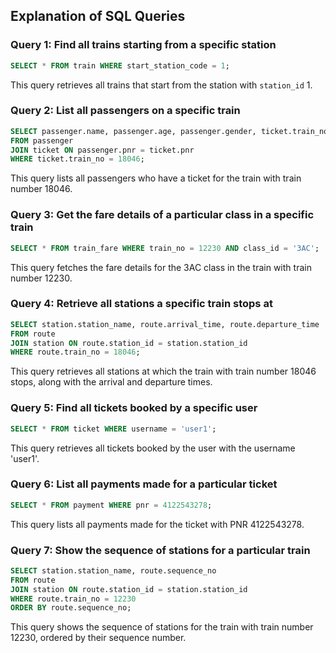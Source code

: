 ## Explanation of SQL Queries

### Query 1: Find all trains starting from a specific station
```sql
SELECT * FROM train WHERE start_station_code = 1;
```
This query retrieves all trains that start from the station with `station_id` 1.

### Query 2: List all passengers on a specific train
```sql
SELECT passenger.name, passenger.age, passenger.gender, ticket.train_no
FROM passenger
JOIN ticket ON passenger.pnr = ticket.pnr
WHERE ticket.train_no = 18046;
```
This query lists all passengers who have a ticket for the train with train number 18046.

### Query 3: Get the fare details of a particular class in a specific train
```sql
SELECT * FROM train_fare WHERE train_no = 12230 AND class_id = '3AC';
```
This query fetches the fare details for the 3AC class in the train with train number 12230.

### Query 4: Retrieve all stations a specific train stops at
```sql
SELECT station.station_name, route.arrival_time, route.departure_time
FROM route
JOIN station ON route.station_id = station.station_id
WHERE route.train_no = 18046;
```
This query retrieves all stations at which the train with train number 18046 stops, along with the arrival and departure times.

### Query 5: Find all tickets booked by a specific user
```sql
SELECT * FROM ticket WHERE username = 'user1';
```
This query retrieves all tickets booked by the user with the username 'user1'.

### Query 6: List all payments made for a particular ticket
```sql
SELECT * FROM payment WHERE pnr = 4122543278;
```
This query lists all payments made for the ticket with PNR 4122543278.

### Query 7: Show the sequence of stations for a particular train
```sql
SELECT station.station_name, route.sequence_no
FROM route
JOIN station ON route.station_id = station.station_id
WHERE route.train_no = 12230
ORDER BY route.sequence_no;
```
This query shows the sequence of stations for the train with train number 12230, ordered by their sequence number.
